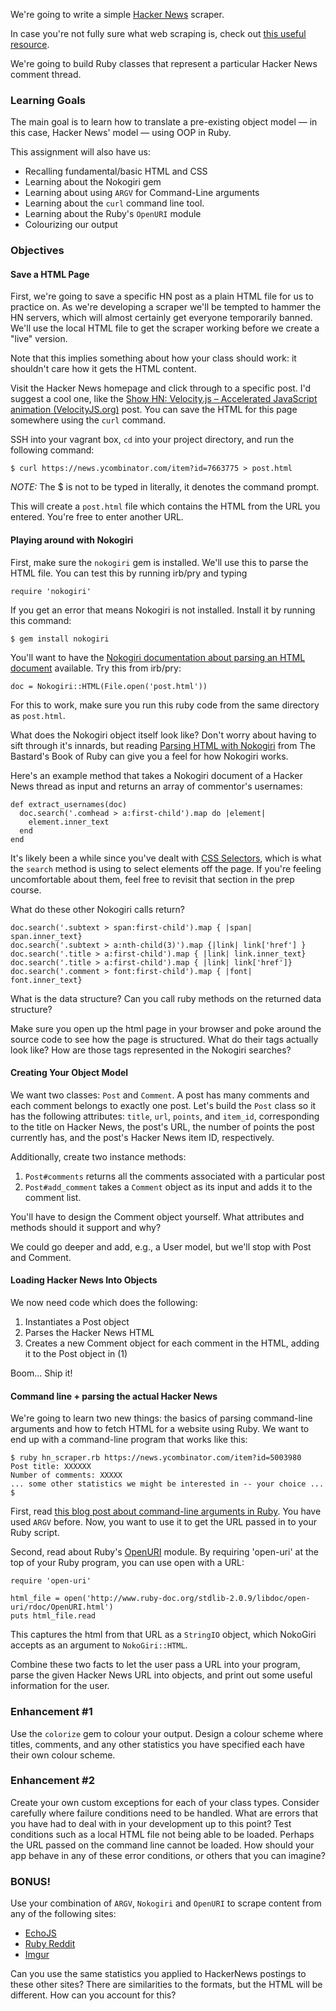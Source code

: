 <p>We&#39;re going to write a simple <a href="https://news.ycombinator.com/" target="_blank">Hacker News</a> scraper. </p>

<p>In case you&#39;re not fully sure what web scraping is, check out <a href="https://www.google.ca/search?q=what+is+a+web+scraper" target="_blank">this useful resource</a>.</p>

<p>We&#39;re going to build Ruby classes that represent a particular Hacker News comment thread.</p>

<h3>Learning Goals</h3>

<p>The main goal is to learn how to translate a pre-existing object model — in this case, Hacker News&#39; model — using OOP in Ruby.</p>

<p>This assignment will also have us:</p>

<ul>
<li>Recalling fundamental/basic HTML and CSS</li>
<li>Learning about the Nokogiri gem</li>
<li>Learning about using <code>ARGV</code> for Command-Line arguments</li>
<li>Learning about the <code>curl</code> command line tool.</li>
<li>Learning about the Ruby&#39;s <code>OpenURI</code> module</li>
<li>Colourizing our output</li>
</ul>

<h3>Objectives</h3>

<h4>Save a HTML Page</h4>

<p>First, we&#39;re going to save a specific HN post as a plain HTML file for us to practice on. As we&#39;re developing a scraper we&#39;ll be tempted to hammer the HN servers, which will almost certainly get everyone temporarily banned. We&#39;ll use the local HTML file to get the scraper working before we create a &quot;live&quot; version.</p>

<p>Note that this implies something about how your class should work: it shouldn&#39;t care how it gets the HTML content.</p>

<p>Visit the Hacker News homepage and click through to a specific post. I&#39;d suggest a cool one, like the <a href="https://news.ycombinator.com/item?id=7663775" target="_blank">Show HN: Velocity.js – Accelerated JavaScript animation (VelocityJS.org)</a> post. You can save the HTML for this page somewhere using the <code>curl</code> command.</p>

<p>SSH into your vagrant box, <code>cd</code> into your project directory, and run the following command:</p>

<pre><code>$ curl https://news.ycombinator.com/item?id=7663775 &gt; post.html
</code></pre>

<p><em>NOTE:</em> The $ is not to be typed in literally, it denotes the command prompt. </p>

<p>This will create a <code>post.html</code> file which contains the HTML from the URL you entered. You&#39;re free to enter another URL.</p>

<h4>Playing around with Nokogiri</h4>

<p>First, make sure the <code>nokogiri</code> gem is installed. We&#39;ll use this to parse the HTML file. You can test this by running irb/pry and typing</p>

<pre><code>require &#39;nokogiri&#39;
</code></pre>

<p>If you get an error that means Nokogiri is not installed. Install it by running this command:</p>

<pre><code>$ gem install nokogiri
</code></pre>

<p>You&#39;ll want to have the <a href="http://nokogiri.org/tutorials/parsing_an_html_xml_document.html" target="_blank">Nokogiri documentation about parsing an HTML document</a> available. Try this from irb/pry:</p>

<pre><code>doc = Nokogiri::HTML(File.open(&#39;post.html&#39;))
</code></pre>

<p>For this to work, make sure you run this ruby code from the same directory as <code>post.html</code>.</p>

<p>What does the Nokogiri object itself look like? Don&#39;t worry about having to sift through it&#39;s innards, but reading <a href="http://ruby.bastardsbook.com/chapters/html-parsing/" target="_blank">Parsing HTML with Nokogiri</a> from The Bastard&#39;s Book of Ruby can give you a feel for how Nokogiri works.</p>

<p>Here&#39;s an example method that takes a Nokogiri document of a Hacker News thread as input and returns an array of commentor&#39;s usernames:</p>

<pre><code>def extract_usernames(doc)
  doc.search(&#39;.comhead &gt; a:first-child&#39;).map do |element|
    element.inner_text
  end
end
</code></pre>

<p>It&#39;s likely been a while since you&#39;ve dealt with <a href="http://css.maxdesign.com.au/selectutorial/" target="_blank">CSS Selectors</a>, which is what the <code>search</code> method is using to select elements off the page. If you&#39;re feeling uncomfortable about them, feel free to revisit that section in the prep course.</p>

<p>What do these other Nokogiri calls return?</p>

<pre><code>doc.search(&#39;.subtext &gt; span:first-child&#39;).map { |span| span.inner_text}
doc.search(&#39;.subtext &gt; a:nth-child(3)&#39;).map {|link| link[&#39;href&#39;] }
doc.search(&#39;.title &gt; a:first-child&#39;).map { |link| link.inner_text}
doc.search(&#39;.title &gt; a:first-child&#39;).map { |link| link[&#39;href&#39;]}
doc.search(&#39;.comment &gt; font:first-child&#39;).map { |font| font.inner_text}
</code></pre>

<p>What is the data structure? Can you call ruby methods on the returned data structure?</p>

<p>Make sure you open up the html page in your browser and poke around the source code to see how the page is structured. What do their tags actually look like? How are those tags represented in the Nokogiri searches?</p>

<h4>Creating Your Object Model</h4>

<p>We want two classes: <code>Post</code> and <code>Comment</code>. A post has many comments and each comment belongs to exactly one post. Let&#39;s build the <code>Post</code> class so it has the following attributes: <code>title</code>, <code>url</code>, <code>points</code>, and <code>item_id</code>, corresponding to the title on Hacker News, the post&#39;s URL, the number of points the post currently has, and the post&#39;s Hacker News item ID, respectively.</p>

<p>Additionally, create two instance methods:</p>

<ol>
<li><code>Post#comments</code> returns all the comments associated with a particular post</li>
<li><code>Post#add_comment</code> takes a <code>Comment</code> object as its input and adds it to the comment list.</li>
</ol>

<p>You&#39;ll have to design the Comment object yourself. What attributes and methods should it support and why?</p>

<p>We could go deeper and add, e.g., a User model, but we&#39;ll stop with Post and Comment.</p>

<h4>Loading Hacker News Into Objects</h4>

<p>We now need code which does the following:</p>

<ol>
<li>Instantiates a Post object</li>
<li>Parses the Hacker News HTML</li>
<li>Creates a new Comment object for each comment in the HTML, adding it to the Post object in (1)</li>
</ol>

<p>Boom... Ship it!</p>

<h4>Command line + parsing the actual Hacker News</h4>

<p>We&#39;re going to learn two new things: the basics of parsing command-line arguments and how to fetch HTML for a website using Ruby. We want to end up with a command-line program that works like this:</p>

<pre><code>$ ruby hn_scraper.rb https://news.ycombinator.com/item?id=5003980
Post title: XXXXXX
Number of comments: XXXXX
... some other statistics we might be interested in -- your choice ...
$
</code></pre>

<p>First, read <a href="http://alvinalexander.com/blog/post/ruby/how-read-command-line-arguments-args-script-program" target="_blank">this blog post about command-line arguments in Ruby</a>. You have used <code>ARGV</code> before. Now, you want to use it to get the URL passed in to your Ruby script.</p>

<p>Second, read about Ruby&#39;s <a href="http://www.ruby-doc.org/stdlib-2.0.0/libdoc/open-uri/rdoc/OpenURI.html" target="_blank">OpenURI</a> module. By requiring &#39;open-uri&#39; at the top of your Ruby program, you can use open with a URL:</p>

<pre><code>require &#39;open-uri&#39;

html_file = open(&#39;http://www.ruby-doc.org/stdlib-2.0.9/libdoc/open-uri/rdoc/OpenURI.html&#39;)
puts html_file.read
</code></pre>

<p>This captures the html from that URL as a <code>StringIO</code> object, which NokoGiri accepts as an argument to <code>NokoGiri::HTML</code>.</p>

<p>Combine these two facts to let the user pass a URL into your program, parse the given Hacker News URL into objects, and print out some useful information for the user.</p>

<h3>Enhancement #1</h3>

<p>Use the <code>colorize</code> gem to colour your output. Design a colour scheme where titles, comments, and any other statistics you have specified each have their own colour scheme.</p>

<h3>Enhancement #2</h3>

<p>Create your own custom exceptions for each of your class types. Consider carefully where failure conditions need to be handled. What are errors that you have had to deal with in your development up to this point? Test conditions such as a local HTML file not being able to be loaded. Perhaps the URL passed on the command line cannot be loaded. How should your app behave in any of these error conditions, or others that you can imagine?</p>

<h3>BONUS!</h3>

<p>Use your combination of <code>ARGV</code>, <code>Nokogiri</code> and <code>OpenURI</code> to scrape content from any of the following sites:</p>

<ul>
<li><a href="http://www.echojs.com" target="_blank">EchoJS</a></li>
<li><a href="http://www.reddit.com/r/ruby/" target="_blank">Ruby Reddit</a></li>
<li><a href="http://www.imgur.com" target="_blank">Imgur</a></li>
</ul>

<p>Can you use the same statistics you applied to HackerNews postings to these other sites? There are similarities to the formats, but the HTML will be different. How can you account for this?</p>
</div></section></div></main></body></html>
